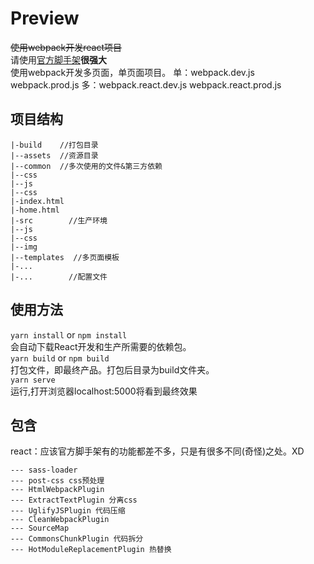 # Preview
~~使用webpack开发react项目~~  
请使用[官方脚手架](https://github.com/facebook/create-react-app)**很强大**  
使用webpack开发多页面，单页面项目。
单：webpack.dev.js webpack.prod.js
多：webpack.react.dev.js webpack.react.prod.js

## 项目结构
```
|-build    //打包目录
|--assets  //资源目录
|--common  //多次使用的文件&第三方依赖
|--css
|--js
|--css
|-index.html
|-home.html
|-src        //生产环境
|--js
|--css
|--img
|--templates  //多页面模板
|-...
|-...        //配置文件
```

## 使用方法
```yarn install``` or ```npm install```  
会自动下载React开发和生产所需要的依赖包。  
```yarn build``` or ```npm build```  
打包文件，即最终产品。打包后目录为build文件夹。  
```yarn serve```  
运行,打开浏览器localhost:5000将看到最终效果

## 包含
react：应该官方脚手架有的功能都差不多，只是有很多不同(奇怪)之处。XD
```
--- sass-loader 
--- post-css css预处理 
--- HtmlWebpackPlugin 
--- ExtractTextPlugin 分离css
--- UglifyJSPlugin 代码压缩
--- CleanWebpackPlugin
--- SourceMap
--- CommonsChunkPlugin 代码拆分
--- HotModuleReplacementPlugin 热替换
```